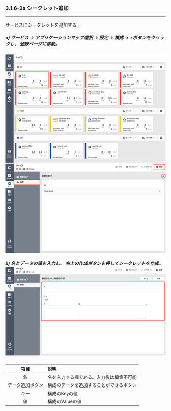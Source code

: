 ### 3.1.6-2a シークレット追加

---

サービスにシークレットを追加する。

##### a\) サービス → アプリケーションマップ選択 → 設定 → 構成 → +ボタンをクリックし、 登録ページに移動。
![](/assets/JP/2.5/3.1.6-2a_1.png)![](/assets/JP/2.5/3.1.6-2a_2.png)

##### b\) 名とデータの値を入力し、 右上の作成ボタンを押してシークレットを作成。![](/assets/JP/2.5/3.1.6-2a_3.png)

| **項目** | **説明** |
| :---: | :--- |
| 名 | 名を入力する欄である。入力後は編集不可能 |
| データ追加ボタン | 構成のデータを追加することができるボタン |
| キー | 構成のKeyの値 |
| 値 | 構成のValueの値 |




